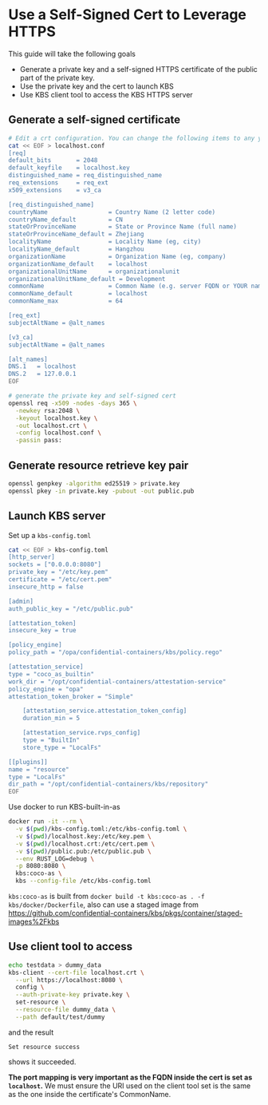 # Use a Self-Signed Cert to Leverage HTTPS

This guide will take the following goals
- Generate a private key and a self-signed HTTPS certificate of the public part of the private key.
- Use the private key and the cert to launch KBS
- Use KBS client tool to access the KBS HTTPS server

## Generate a self-signed certificate

```bash
# Edit a crt configuration. You can change the following items to any you want
cat << EOF > localhost.conf
[req]
default_bits       = 2048
default_keyfile    = localhost.key
distinguished_name = req_distinguished_name
req_extensions     = req_ext
x509_extensions    = v3_ca

[req_distinguished_name]
countryName                 = Country Name (2 letter code)
countryName_default         = CN
stateOrProvinceName         = State or Province Name (full name)
stateOrProvinceName_default = Zhejiang
localityName                = Locality Name (eg, city)
localityName_default        = Hangzhou
organizationName            = Organization Name (eg, company)
organizationName_default    = localhost
organizationalUnitName      = organizationalunit
organizationalUnitName_default = Development
commonName                  = Common Name (e.g. server FQDN or YOUR name)
commonName_default          = localhost
commonName_max              = 64

[req_ext]
subjectAltName = @alt_names

[v3_ca]
subjectAltName = @alt_names

[alt_names]
DNS.1   = localhost
DNS.2   = 127.0.0.1
EOF

# generate the private key and self-signed cert
openssl req -x509 -nodes -days 365 \
  -newkey rsa:2048 \
  -keyout localhost.key \
  -out localhost.crt \
  -config localhost.conf \
  -passin pass:
```
## Generate resource retrieve key pair

```bash
openssl genpkey -algorithm ed25519 > private.key
openssl pkey -in private.key -pubout -out public.pub
```

## Launch KBS server
Set up a `kbs-config.toml`
```bash
cat << EOF > kbs-config.toml
[http_server]
sockets = ["0.0.0.0:8080"]
private_key = "/etc/key.pem"
certificate = "/etc/cert.pem"
insecure_http = false

[admin]
auth_public_key = "/etc/public.pub"

[attestation_token]
insecure_key = true

[policy_engine]
policy_path = "/opa/confidential-containers/kbs/policy.rego"

[attestation_service]
type = "coco_as_builtin"
work_dir = "/opt/confidential-containers/attestation-service"
policy_engine = "opa"
attestation_token_broker = "Simple"

    [attestation_service.attestation_token_config]
    duration_min = 5

    [attestation_service.rvps_config]
    type = "BuiltIn"
    store_type = "LocalFs"

[[plugins]]
name = "resource"
type = "LocalFs"
dir_path = "/opt/confidential-containers/kbs/repository"
EOF
```

Use docker to run KBS-built-in-as
```bash
docker run -it --rm \
  -v $(pwd)/kbs-config.toml:/etc/kbs-config.toml \
  -v $(pwd)/localhost.key:/etc/key.pem \
  -v $(pwd)/localhost.crt:/etc/cert.pem \
  -v $(pwd)/public.pub:/etc/public.pub \
  --env RUST_LOG=debug \
  -p 8080:8080 \
  kbs:coco-as \
  kbs --config-file /etc/kbs-config.toml
```

`kbs:coco-as` is built from `docker build -t kbs:coco-as . -f kbs/docker/Dockerfile`, also can use a staged image from https://github.com/confidential-containers/kbs/pkgs/container/staged-images%2Fkbs

## Use client tool to access

```bash
echo testdata > dummy_data
kbs-client --cert-file localhost.crt \
  --url https://localhost:8080 \
  config \
  --auth-private-key private.key \
  set-resource \
  --resource-file dummy_data \
  --path default/test/dummy
```

and the result 
```plaintext
Set resource success
```

shows it succeeded.

**The port mapping is very important as the FQDN inside the cert is set as `localhost`.** We must ensure the URI used on the client tool set is the same as the one inside the certificate's CommonName.